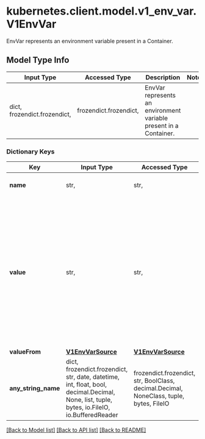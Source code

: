# kubernetes.client.model.v1_env_var.V1EnvVar

EnvVar represents an environment variable present in a Container.

## Model Type Info
Input Type | Accessed Type | Description | Notes
------------ | ------------- | ------------- | -------------
dict, frozendict.frozendict,  | frozendict.frozendict,  | EnvVar represents an environment variable present in a Container. | 

### Dictionary Keys
Key | Input Type | Accessed Type | Description | Notes
------------ | ------------- | ------------- | ------------- | -------------
**name** | str,  | str,  | Name of the environment variable. Must be a C_IDENTIFIER. | 
**value** | str,  | str,  | Variable references $(VAR_NAME) are expanded using the previously defined environment variables in the container and any service environment variables. If a variable cannot be resolved, the reference in the input string will be unchanged. Double $$ are reduced to a single $, which allows for escaping the $(VAR_NAME) syntax: i.e. \&quot;$$(VAR_NAME)\&quot; will produce the string literal \&quot;$(VAR_NAME)\&quot;. Escaped references will never be expanded, regardless of whether the variable exists or not. Defaults to \&quot;\&quot;. | [optional] 
**valueFrom** | [**V1EnvVarSource**](V1EnvVarSource.md) | [**V1EnvVarSource**](V1EnvVarSource.md) |  | [optional] 
**any_string_name** | dict, frozendict.frozendict, str, date, datetime, int, float, bool, decimal.Decimal, None, list, tuple, bytes, io.FileIO, io.BufferedReader | frozendict.frozendict, str, BoolClass, decimal.Decimal, NoneClass, tuple, bytes, FileIO | any string name can be used but the value must be the correct type | [optional]

[[Back to Model list]](../../README.md#documentation-for-models) [[Back to API list]](../../README.md#documentation-for-api-endpoints) [[Back to README]](../../README.md)

